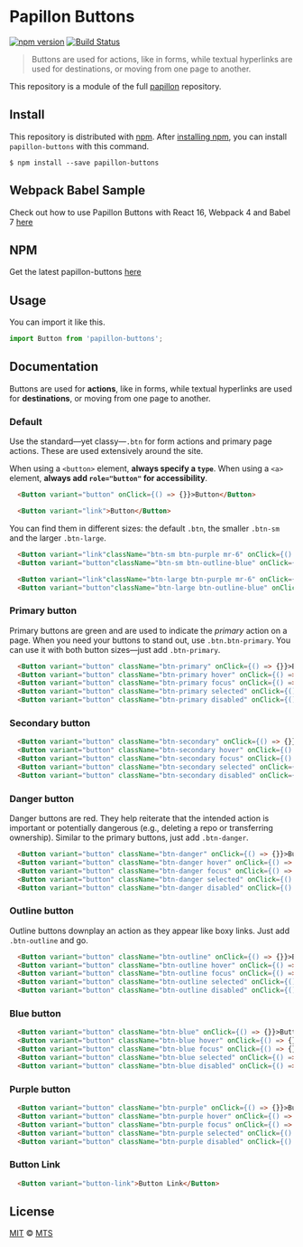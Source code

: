 # Papillon Buttons

[![npm version](https://img.shields.io/npm/v/papillon-buttons.svg)](https://www.npmjs.org/package/papillon-buttons)
[![Build Status](https://travis-ci.org/mts/papillon.svg?branch=master)](https://travis-ci.org/mts/papillon)

> Buttons are used for actions, like in forms, while textual hyperlinks are used for destinations, or moving from one page to another.

This repository is a module of the full [papillon][papillon] repository.

## Install

This repository is distributed with [npm][npm]. After [installing npm][install-npm], you can install `papillon-buttons` with this command.

```
$ npm install --save papillon-buttons
```

## Webpack Babel Sample
Check out how to use Papillon Buttons with React 16, Webpack 4 and Babel 7 [here](https://github.com/mts/papillon/tree/master/packages/papillon-buttons/webpack-babel-sample)

## NPM
Get the latest papillon-buttons [here](https://www.npmjs.com/package/papillon-buttons)

## Usage

You can import it like this.

```javascript
import Button from 'papillon-buttons';
```

## Documentation

Buttons are used for **actions**, like in forms, while textual hyperlinks are used for **destinations**, or moving from one page to another.

### Default

Use the standard—yet classy—`.btn` for form actions and primary page actions. These are used extensively around the site.

When using a `<button>` element, **always specify a `type`**. When using a `<a>` element, **always add `role="button"` for accessibility**.

```html
  <Button variant="button" onClick={() => {}}>Button</Button>
```

```html
  <Button variant="link">Button</Button>
```

You can find them in different sizes: the default `.btn`, the smaller `.btn-sm` and the larger `.btn-large`.

```html
  <Button variant="link"className="btn-sm btn-purple mr-6" onClick={() => {}}>Small link button</Button>
  <Button variant="button"className="btn-sm btn-outline-blue" onClick={() => {}}>Small button button</Button>
```

```html
  <Button variant="link"className="btn-large btn-purple mr-6" onClick={() => {}}>Large link button</Button>
  <Button variant="button"className="btn-large btn-outline-blue" onClick={() => {}}>Large button button</Button>
```

### Primary button

Primary buttons are green and are used to indicate the *primary* action on a page. When you need your buttons to stand out, use `.btn.btn-primary`. You can use it with both button sizes—just add `.btn-primary`.

```html
  <Button variant="button" className="btn-primary" onClick={() => {}}>Button</Button>
  <Button variant="button" className="btn-primary hover" onClick={() => {}}>hover</Button>
  <Button variant="button" className="btn-primary focus" onClick={() => {}}>focus</Button>
  <Button variant="button" className="btn-primary selected" onClick={() => {}}>selected</Button>
  <Button variant="button" className="btn-primary disabled" onClick={() => {}}>disabled</Button>
```

### Secondary button

```html
  <Button variant="button" className="btn-secondary" onClick={() => {}}>Button</Button>
  <Button variant="button" className="btn-secondary hover" onClick={() => {}}>hover</Button>
  <Button variant="button" className="btn-secondary focus" onClick={() => {}}>focus</Button>
  <Button variant="button" className="btn-secondary selected" onClick={() => {}}>selected</Button>
  <Button variant="button" className="btn-secondary disabled" onClick={() => {}}>disabled</Button>
```

### Danger button

Danger buttons are red. They help reiterate that the intended action is important or potentially dangerous (e.g., deleting a repo or transferring ownership). Similar to the primary buttons, just add `.btn-danger`.

```html
  <Button variant="button" className="btn-danger" onClick={() => {}}>Button</Button>
  <Button variant="button" className="btn-danger hover" onClick={() => {}}>hover</Button>
  <Button variant="button" className="btn-danger focus" onClick={() => {}}>focus</Button>
  <Button variant="button" className="btn-danger selected" onClick={() => {}}>selected</Button>
  <Button variant="button" className="btn-danger disabled" onClick={() => {}}>disabled</Button>
```

### Outline button

Outline buttons downplay an action as they appear like boxy links. Just add `.btn-outline` and go.

```html
  <Button variant="button" className="btn-outline" onClick={() => {}}>Button</Button>
  <Button variant="button" className="btn-outline hover" onClick={() => {}}>hover</Button>
  <Button variant="button" className="btn-outline focus" onClick={() => {}}>focus</Button>
  <Button variant="button" className="btn-outline selected" onClick={() => {}}>selected</Button>
  <Button variant="button" className="btn-outline disabled" onClick={() => {}}>disabled</Button>
```

### Blue button

```html
  <Button variant="button" className="btn-blue" onClick={() => {}}>Button</Button>
  <Button variant="button" className="btn-blue hover" onClick={() => {}}>hover</Button>
  <Button variant="button" className="btn-blue focus" onClick={() => {}}>focus</Button>
  <Button variant="button" className="btn-blue selected" onClick={() => {}}>selected</Button>
  <Button variant="button" className="btn-blue disabled" onClick={() => {}}>disabled</Button>
```

### Purple button

```html
  <Button variant="button" className="btn-purple" onClick={() => {}}>Button</Button>
  <Button variant="button" className="btn-purple hover" onClick={() => {}}>hover</Button>
  <Button variant="button" className="btn-purple focus" onClick={() => {}}>focus</Button>
  <Button variant="button" className="btn-purple selected" onClick={() => {}}>selected</Button>
  <Button variant="button" className="btn-purple disabled" onClick={() => {}}>disabled</Button>
```

### Button Link

```html
  <Button variant="button-link">Button Link</Button>
```

## License

[MIT](./LICENSE) &copy; [MTS](https://github.com/mts)

[papillon]: https://github.com/mts/papillon
[docs]: https://github.com/mts/papillon/tree/master/packages/papillon-buttons
[npm]: https://www.npmjs.com/package/papillon-buttons
[install-npm]: https://docs.npmjs.com/getting-started/installing-node
[react]: https://github.com/facebook/react

